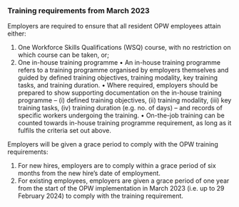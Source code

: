 ### Training requirements from March 2023
Employers are required to ensure that all resident OPW employees attain either:
  1. One Workforce Skills Qualifications (WSQ) course, with no restriction on which course can be taken, or;
  2. One in-house training programme
    • An in-house training programme refers to a training programme organised by employers themselves and guided by defined training objectives, training modality, key training tasks, and training duration.
    • Where required, employers should be prepared to show supporting documentation on the in-house training programme – (i) defined training objectives, (ii) training modality, (iii) key training tasks, (iv) training duration (e.g. no. of days) – and records of specific workers undergoing the training.
    • On-the-job training can be counted towards in-house training programme requirement, as long as it fulfils the criteria set out above.

Employers will be given a grace period to comply with the OPW training requirements:
 <ol>
  <li>For new hires, employers are to comply within a grace period of six months from the new hire’s date of employment.</li>
  <li>For existing employees, employers are given a grace period of one year from the start of the OPW implementation in March 2023 (i.e. up to 29 February 2024) to comply with the training requirement.</li>
</ol>
